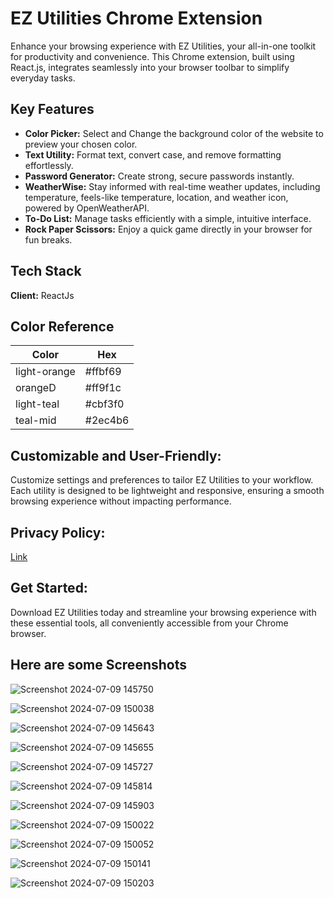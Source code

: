 
# EZ Utilities Chrome Extension

Enhance your browsing experience with EZ Utilities, your all-in-one toolkit for productivity and convenience. This Chrome extension, built using React.js, integrates seamlessly into your browser toolbar to simplify everyday tasks.




## Key Features

- **Color Picker:** Select and Change the background color of the website to preview your chosen color.
- **Text Utility:** Format text, convert case, and remove formatting effortlessly.
- **Password Generator:** Create strong, secure passwords instantly.
- **WeatherWise:** Stay informed with real-time weather updates, including temperature, feels-like temperature, location, and weather icon, powered by OpenWeatherAPI.
- **To-Do List:** Manage tasks efficiently with a simple, intuitive interface.
- **Rock Paper Scissors:** Enjoy a quick game directly in your browser for fun breaks.

## Tech Stack

**Client:** ReactJs


## Color Reference

| Color             | Hex                                                                |
| ----------------- | ------------------------------------------------------------------ |
| light-orange | #ffbf69 |
| orangeD | #ff9f1c |
| light-teal | #cbf3f0 |
| teal-mid | #2ec4b6 |

## Customizable and User-Friendly:

Customize settings and preferences to tailor EZ Utilities to your workflow. Each utility is designed to be lightweight and responsive, ensuring a smooth browsing experience without impacting performance.

## Privacy Policy:
[Link](https://docs.google.com/document/d/1Gjl_fSwLa6NOVKTApmu8USicLXSIYPq7aKuRjxpvmTI/edit?usp=sharing)

## Get Started:

Download EZ Utilities today and streamline your browsing experience with these essential tools, all conveniently accessible from your Chrome browser.


## Here are some Screenshots
![Screenshot 2024-07-09 145750](https://github.com/gayatrik26/EZ-Utilities/assets/127473669/3f8785a6-63fd-4ccf-b293-8ad4e6e6b76d)


![Screenshot 2024-07-09 150038](https://github.com/gayatrik26/EZ-Utilities/assets/127473669/5c9fe4e0-8879-4fb0-9054-a310edca0924)


![Screenshot 2024-07-09 145643](https://github.com/gayatrik26/EZ-Utilities/assets/127473669/e69e8d26-7fab-495a-ad46-f50b8736a16c)


![Screenshot 2024-07-09 145655](https://github.com/gayatrik26/EZ-Utilities/assets/127473669/9699a1ec-968f-4a03-86f0-dd37b86779b0)


![Screenshot 2024-07-09 145727](https://github.com/gayatrik26/EZ-Utilities/assets/127473669/eb705edd-123e-46d0-baab-9f0b53ed058b)


![Screenshot 2024-07-09 145814](https://github.com/gayatrik26/EZ-Utilities/assets/127473669/7612654c-74c2-40ea-8a41-dbec35418203)


![Screenshot 2024-07-09 145903](https://github.com/gayatrik26/EZ-Utilities/assets/127473669/7303348d-2758-4550-9ff6-074ec9b47149)


![Screenshot 2024-07-09 150022](https://github.com/gayatrik26/EZ-Utilities/assets/127473669/dfd2dbfd-17c4-4513-b797-cb03e372872c)


![Screenshot 2024-07-09 150052](https://github.com/gayatrik26/EZ-Utilities/assets/127473669/f70dd4c2-1b43-4e18-91db-6a35d036b54a)


![Screenshot 2024-07-09 150141](https://github.com/gayatrik26/EZ-Utilities/assets/127473669/0a96c255-ec09-425d-ad2c-278e80471b66)


![Screenshot 2024-07-09 150203](https://github.com/gayatrik26/EZ-Utilities/assets/127473669/eeb8be33-ba38-4af2-b540-e2a0dbe53e8c)

